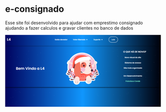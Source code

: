 # e-consignado
Esse site foi desenvolvido para ajudar com emprestimo consignado ajudando a fazer calculos e gravar clientes no banco de dados

![alt text](https://github.com/HelioConde/e-consignado/blob/main/img/index.png?raw=true)
